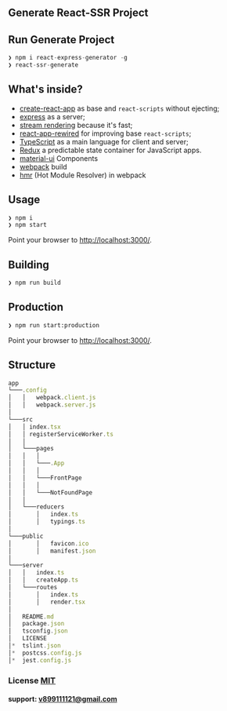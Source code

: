 ## Generate React-SSR Project

## Run Generate Project

```typescript
❯ npm i react-express-generator -g
❯ react-ssr-generate
```

## What's inside?

- [create-react-app](https://github.com/facebook/create-react-app) as base and `react-scripts` without ejecting;
- [express](https://github.com/expressjs/express) as a server;
- [stream rendering](https://reactjs.org/docs/react-dom-server.html#rendertonodestream) because it's fast;
- [react-app-rewired](https://github.com/timarney/react-app-rewired) for improving base `react-scripts`;
- [TypeScript](https://www.typescriptlang.org/) as a main language for client and server;
- [Redux](https://github.com/reduxjs/redux) a predictable state container for JavaScript apps.
- [material-ui](https://github.com/mui-org/material-ui) Components
- [webpack](https://webpack.js.org) build
- [hmr](https://webpack.js.org/guides/hot-module-replacement/) (Hot Module Resolver) in webpack

## Usage

``` bash
❯ npm i
❯ npm start
```

Point your browser to [http://localhost:3000/](http://localhost:3000/). 

## Building

``` bash
❯ npm run build
```

## Production

``` bash
❯ npm run start:production
```

Point your browser to [http://localhost:3000/](http://localhost:3000/).

## Structure
```typescript
app
└───.config
│   │   webpack.client.js
│   │   webpack.server.js
│   
└───src
│   │ index.tsx
│   │ registerServiceWorker.ts
│   │
│   └───pages
│   │   │
│   │   └───.App
│   │   │
│   │   └───FrontPage
│   │   │ 
│   │   └───NotFoundPage
│   │
│   └───reducers
│       │   index.ts
│       │   typings.ts
│  
└───public
│       │   favicon.ico
│       │   manifest.json
│    
└───server
│   │   index.ts
│   │   createApp.ts
│   └───routes
│       │   index.ts
│       │   render.tsx
│ 
│   README.md
│   package.json
│   tsconfig.json
│   LICENSE
│*  tslint.json
│*  postcss.config.js
│*  jest.config.js
```

### License [MIT](LICENSE)

#### support: v899111121@gmail.com
